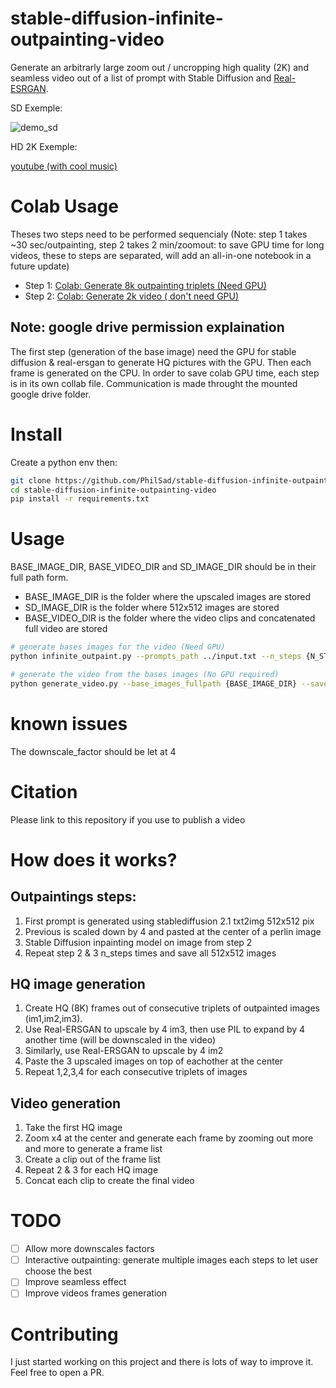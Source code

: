 # stable-diffusion-infinite-outpainting-video

Generate an arbitrarly large zoom out / uncropping high quality (2K) and seamless video out of a list of prompt with Stable Diffusion and [Real-ESRGAN](https://github.com/xinntao/Real-ESRGAN).

SD Exemple:

![demo_sd](https://user-images.githubusercontent.com/22277706/217584278-d870539c-c5ca-4464-b97f-26dccbc0ed84.gif)

HD 2K Exemple:

[youtube (with cool music)](https://youtu.be/1sxUNMEJ3Qg)

# Colab Usage

Theses two steps need to be performed sequencialy (Note: step 1 takes ~30 sec/outpainting, step 2 takes 2 min/zoomout: to save GPU time for long videos, these to steps are separated, will add an all-in-one notebook in a future update)

* Step 1: [Colab: Generate 8k outpainting triplets (Need GPU)](https://colab.research.google.com/github/PhilSad/stable-diffusion-infinite-outpainting-video/blob/main/notebooks/colab_infinite_outpaint_generate_base_images.ipynb)
* Step 2: [Colab: Generate 2k video ( don't need GPU)](https://colab.research.google.com/github/PhilSad/stable-diffusion-infinite-outpainting-video/blob/main/notebooks/colab_infinite_outpaint_generate_video.ipynb)


## Note: google drive permission explaination
The first step (generation of the base image) need the GPU for stable diffusion & real-ersgan to generate HQ pictures with the GPU. Then each frame is generated on the CPU.
In order to save colab GPU time, each step is in its own collab file. Communication is made throught the mounted google drive folder.

# Install

Create a python env then:

```bash
git clone https://github.com/PhilSad/stable-diffusion-infinite-outpainting-video.git
cd stable-diffusion-infinite-outpainting-video
pip install -r requirements.txt
```

# Usage
BASE_IMAGE_DIR, BASE_VIDEO_DIR and SD_IMAGE_DIR should be in their full path form.

* BASE_IMAGE_DIR is the folder where the upscaled images are stored
* SD_IMAGE_DIR is the folder where 512x512 images are stored
* BASE_VIDEO_DIR is the folder where the video clips and concatenated full video are stored

```bash
# generate bases images for the video (Need GPU)
python infinite_outpaint.py --prompts_path ../input.txt --n_steps {N_STEPS} --downscale_factor 4 --hq_save_folder {BASE_IMAGE_DIR} --sd_save_folder {SD_IMAGE_DIR}

# generate the video from the bases images (No GPU required)
python generate_video.py --base_images_fullpath {BASE_IMAGE_DIR} --save_videos_fullpath {BASE_VIDEO_DIR} --downscale_factor 4 
```

# known issues

The downscale_factor should be let at 4

# Citation

Please link to this repository if you use to publish a video


# How does it works?
## Outpaintings steps:
1. First prompt is generated using stablediffusion 2.1 txt2img 512x512 pix
2. Previous is scaled down by 4 and pasted at the center of a perlin image
3. Stable Diffusion inpainting model on image from step 2
4. Repeat step 2 & 3 n_steps times and save all 512x512 images

## HQ image generation
1. Create HQ (8K) frames out of consecutive triplets of outpainted images (im1,im2,im3).
2. Use Real-ERSGAN to upscale by 4 im3, then use PIL to expand by 4 another time (will be downscaled in the video)
3. Similarly, use Real-ERSGAN to upscale by 4 im2
4. Paste the 3 upscaled images on top of eachother at the center
5. Repeat 1,2,3,4 for each consecutive triplets of images

## Video generation
1. Take the first HQ image
2. Zoom x4 at the center and generate each frame by zooming out more and more to generate a frame list
3. Create a clip out of the frame list
4. Repeat 2 & 3 for each HQ image
5. Concat each clip to create the final video 


# TODO
- [ ] Allow more downscales factors
- [ ] Interactive outpainting: generate multiple images each steps to let user choose the best
- [ ] Improve seamless effect
- [ ] Improve videos frames generation

# Contributing

I just started working on this project and there is lots of way to improve it. Feel free to open a PR.

